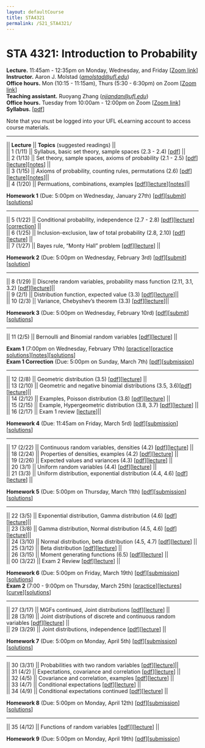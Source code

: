 ```yaml
---
layout: defaultCourse
title: STA4321
permalink: /S21_STA4321/
---
```

# STA 4321: Introduction to Probability  
**Lecture.** 11:45am - 12:35pm on Monday, Wednesday, and Friday [[Zoom link]( https://ufl.zoom.us/j/92022249226?pwd=RTF3ZnlkOCtvQURYTTlITXJGdW8ydz09)]  
**Instructor.** Aaron J. Molstad (*amolstad@ufl.edu*)  
**Office hours.** Mon (10:15 - 11:15am), Thurs (5:30 - 6:30pm) on Zoom [[Zoom link]( https://ufl.zoom.us/j/97610557849)]  
**Teaching assistant.** Ruoyang Zhang (*njiandan@ufl.edu*)  
**Office hours.** Tuesday from 10:00am - 12:00pm on Zoom [[Zoom link](https://ufl.zoom.us/j/99549183159)]  
**Syllabus.** [[pdf](https://ufl.instructure.com/files/56194597/download?download_frd=1)]  

Note that you must be logged into your UFL eLearning account to access course materials.   

---------------  

||  **Lecture** ||  **Topics** (suggested readings) ||  
|| 1 (1/11)  || Syllabus, basic set theory, sample spaces (2.3 - 2.4) [[pdf](https://ufl.instructure.com/files/56130636/download?download_frd=1)] ||  
|| 2 (1/13)  || Set theory, sample spaces, axioms of probability (2.1 - 2.5) [[pdf](https://ufl.instructure.com/files/56240531/download?download_frd=1)][[lecture](https://ufl.instructure.com/courses/426946/files?preview=56199388)][[notes](https://ufl.instructure.com/files/56199414/download?download_frd=1)] ||  
|| 3 (1/15)  || Axioms of probability, counting rules, permutations (2.6) [[pdf](https://ufl.instructure.com/files/56240500/download?download_frd=1)][[lecture](https://ufl.instructure.com/courses/426946/files?preview=56249402)][[notes](https://ufl.instructure.com/files/56332832/download?download_frd=1)]||  
|| 4 (1/20) || Permuations, combinations, examples [[pdf](https://ufl.instructure.com/files/56332853/download?download_frd=1)][[lecture](https://ufl.instructure.com/courses/426946/files?preview=56332551)][[notes](https://ufl.instructure.com/files/56332852/download?download_frd=1)]||  

**Homework 1** (Due: 5:00pm on Wednesday, January 27th) [[pdf](https://ufl.instructure.com/files/56435787/download?download_frd=1)][[submit](https://ufl.instructure.com/courses/426946/assignments/4607997)][[solutions](https://ufl.instructure.com/files/56597210/download?download_frd=1)]

---------------  

|| 5 (1/22) || Conditional probability, independence (2.7 - 2.8) [[pdf](https://ufl.instructure.com/files/56381080/download?download_frd=1)][[lecture](https://ufl.instructure.com/courses/426946/files?preview=56393674)][[correction](https://ufl.instructure.com/files/56475731/download?download_frd=1)] ||  
|| 6 (1/25) || Inclusion-exclusion, law of total probability (2.8, 2.10) [[pdf](https://ufl.instructure.com/files/56469900/download?download_frd=1)][[lecture](https://ufl.instructure.com/courses/426946/files?preview=56466987)] ||  
|| 7 (1/27) || Bayes rule, “Monty Hall” problem [[pdf](https://ufl.instructure.com/files/56529636/download?download_frd=1)][[lecture](https://ufl.instructure.com/files/56534264/download?download_frd=1)] ||
 
 **Homework 2** (Due: 5:00pm on Wednesday, February 3rd) [[pdf](https://ufl.instructure.com/files/56529662/download?download_frd=1)][[submit](https://ufl.instructure.com/courses/426946/assignments/4612708)][[solution](https://ufl.instructure.com/files/56776906/download?download_frd=1)] 

 ----------------

|| 8 (1/29) || Discrete random variables, probability mass function (2.11, 3.1, 3.2) [[pdf](https://ufl.instructure.com/files/56593864/download?download_frd=1)][[lecture](https://ufl.instructure.com/files/56637664/download?download_frd=1)]||  
|| 9 (2/1) || Distribution function, expected value (3.3) [[pdf](https://ufl.instructure.com/files/56671681/download?download_frd=1)][[lecture](https://ufl.instructure.com/courses/426946/files?preview=56703806)]||  
|| 10 (2/3) || Variance,  Chebyshev’s theorem (3.3) [[pdf](https://ufl.instructure.com/files/56741896/download?download_frd=1)][[lecture](https://ufl.instructure.com/files/56746420/download?download_frd=1)]||  

**Homework 3** (Due: 5:00pm on Wednesday, February 10rd) [[pdf](https://ufl.instructure.com/files/56776900/download?download_frd=1)][[submit](https://ufl.instructure.com/courses/426946/assignments/4617554)][[solutions](https://ufl.instructure.com/files/57065243/download?download_frd=1)]

----------------

|| 11 (2/5) || Bernoulli and Binomial random variables [[pdf](https://ufl.instructure.com/files/56812650/download?download_frd=1)][[lecture](https://ufl.instructure.com/files/56857508/download?download_frd=1)] ||  

**Exam 1** (7:00pm on Wednesday, February 17th) [[practice](https://ufl.instructure.com/files/56993987/download?download_frd=1)][[practice solutions](https://ufl.instructure.com/files/57097506/download?download_frd=1)][[notes](https://ufl.instructure.com/files/56994195/download?download_frd=1)][[solutions](https://ufl.instructure.com/files/57851248/download?download_frd=1)]  
**Exam 1 Correction** (Due: 5:00pm on Sunday, March 7th) [[pdf](https://ufl.instructure.com/files/57461068/download?download_frd=1)][[submission](https://ufl.instructure.com/courses/426946/assignments/4630738)]  


----------------

|| 12 (2/8)  || Geometric distribution (3.5) [[pdf](https://ufl.instructure.com/files/56881764/download?download_frd=1)][[lecture](https://ufl.instructure.com/courses/426946/files?preview=56887531)] ||  
|| 13 (2/10)  || Geometric and negative binomial distributions (3.5, 3.6)[[pdf](https://ufl.instructure.com/files/56946871/download?download_frd=1)][[lecture](https://ufl.instructure.com/courses/426946/files?preview=56959137)]||  
|| 14 (2/12)  || Examples, Poisson distribution (3.8) [[pdf](https://ufl.instructure.com/files/57008747/download?download_frd=1)][[lecture](https://ufl.instructure.com/courses/426946/files?preview=57030797)] ||  
|| 15 (2/15) || Example, Hypergeometric distribution (3.8, 3.7) [[pdf](https://ufl.instructure.com/files/57786752/download?download_frd=1)][[lecture]()] ||  
|| 16 (2/17) || Exam 1 review [[lecture](https://ufl.instructure.com/files/57182744/download?download_frd=1)]||  

**Homework 4** (Due: 11:45am on Friday, March 5rd) [[pdf](https://ufl.instructure.com/files/57392047/download?download_frd=1)][[submission](https://ufl.instructure.com/courses/426946/assignments/4629442)][[solutions](https://ufl.instructure.com/files/57741403/download?download_frd=1)]

----------------

|| 17 (2/22)  || Continuous random variables, densities (4.2) [[pdf](https://ufl.instructure.com/files/57348276/download?download_frd=1)][[lecture](https://ufl.instructure.com/files/57363376/download?download_frd=1)] ||  
|| 18 (2/24)  || Properties of  densities, examples (4.2) [[pdf](https://ufl.instructure.com/files/57409531/download?download_frd=1)][[lecture](https://ufl.instructure.com/files/57423508/download?download_frd=1)] ||  
|| 19 (2/26)  || Expected values and variances (4.3) [[pdf](https://ufl.instructure.com/files/57460997/download?download_frd=1)][[lecture](https://ufl.instructure.com/files/57482870/download?download_frd=1)] ||  
|| 20 (3/1)  || Uniform random variables (4.4) [[pdf](https://ufl.instructure.com/files/57536009/download?download_frd=1)][[lecture](https://ufl.instructure.com/files/57570862/download?download_frd=1)] ||  
|| 21 (3/3)  || Uniform distribution, exponential distribution (4.4, 4.6) [[pdf](https://ufl.instructure.com/files/57611579/download?download_frd=1)][[lecture](https://ufl.instructure.com/files/57615967/download?download_frd=1)] ||  

**Homework 5** (Due: 5:00pm on Thursday, March 11th) [[pdf](https://ufl.instructure.com/files/57724312/download?download_frd=1)][[submission](https://ufl.instructure.com/courses/426946/assignments/4634861)][[solutions](https://ufl.instructure.com/files/57981232/download?download_frd=1)]
  
----------------


|| 22 (3/5)  || Exponential distribution, Gamma distribution (4.6) [[pdf](https://ufl.instructure.com/files/57671811/download?download_frd=1)][[lecture](https://ufl.instructure.com/courses/426946/files?preview=57724569)]||  
|| 23 (3/8)  || Gamma distribution, Normal distribution (4.5, 4.6) [[pdf](https://ufl.instructure.com/files/57743561/download?download_frd=1)][[lecture](https://ufl.instructure.com/courses/426946/files?preview=57788222)]||  
|| 24 (3/10)  || Normal distribution, beta distribution (4.5, 4.7) [[pdf](https://ufl.instructure.com/files/57801200/download?download_frd=1)][[lecture](https://ufl.instructure.com/courses/426946/files?preview=57830072)] ||  
|| 25 (3/12)  || Beta distribution [[pdf](https://ufl.instructure.com/files/57858424/download?download_frd=1)][[lecture](https://ufl.instructure.com/files/57888105/download?download_frd=1)] ||  
|| 26 (3/15)  || Moment generating functions (6.5) [[pdf](https://ufl.instructure.com/files/57933355/download?download_frd=1)][[lecture](https://ufl.instructure.com/courses/426946/files?preview=57936437)] ||  
|| 00 (3/22)  || Exam 2 Review [[pdf](https://ufl.instructure.com/files/58152223/download?download_frd=1)][[lecture](https://ufl.instructure.com/courses/426946/files?preview=58152209)] ||  

**Homework 6** (Due: 5:00pm on Friday, March 19th) [[pdf](https://ufl.instructure.com/files/57982207/download?download_frd=1)][[submission](https://ufl.instructure.com/courses/426946/assignments/4640296)][[solutions](https://ufl.instructure.com/files/58108128/download?download_frd=1)]   
**Exam 2** (7:00 - 9:00pm on Thursday, March 25th) [[practice](https://ufl.instructure.com/files/58032468/download?download_frd=1)][[lectures](https://ufl.instructure.com/files/58134547/download?download_frd=1)][[curve](https://ufl.instructure.com/files/58586550/download?download_frd=1)][[solutions](https://ufl.instructure.com/files/58589816/download?download_frd=1)]

----------------

|| 27 (3/17)  || MGFs continued, Joint distributions [[pdf](https://ufl.instructure.com/files/58001468/download?download_frd=1)][[lecture](https://ufl.instructure.com/files/58008301/download?download_frd=1)] ||  
|| 28 (3/19)  || Joint distributions of discrete and continuous random variables [[pdf](https://ufl.instructure.com/files/58065355/download?download_frd=1)][[lecture](https://ufl.instructure.com/courses/426946/files?preview=58107991)] ||  
|| 29 (3/29)  || Joint distributions, independence [[pdf](https://ufl.instructure.com/files/58320162/download?download_frd=1)][[lecture](https://ufl.instructure.com/courses/426946/files?preview=58348575)] || 

**Homework 7** (Due: 5:00pm on Monday, April 5th) [[pdf](https://ufl.instructure.com/files/58348831/download?download_frd=1)][[submission](https://ufl.instructure.com/courses/426946/assignments/4649193)][[solutions](https://ufl.instructure.com/files/58633683/download?download_frd=1)]


----------------

|| 30 (3/31)  || Probabilities with two random variables [[pdf](https://ufl.instructure.com/files/58378296/download?download_frd=1)][[lecture](https://ufl.instructure.com/courses/426946/files?preview=58414665)]||  
|| 31 (4/2) || Expectations, covariance and correlation [[pdf](https://ufl.instructure.com/files/58441461/download?download_frd=1)][[lecture](https://ufl.instructure.com/courses/426946/files?preview=58485903)] ||  
|| 32 (4/5) || Covariance and correlation, examples [[pdf](https://ufl.instructure.com/files/58511824/download?download_frd=1)][[lecture](https://ufl.instructure.com/files/58531725/download?download_frd=1)] ||   
|| 33 (4/7) || Conditional expectations [[pdf](https://ufl.instructure.com/files/58588234/download?download_frd=1)][[lecture](https://ufl.instructure.com/files/58631916/download?download_frd=1)] ||  
|| 34 (4/9) || Conditional expectations continued [[pdf](https://ufl.instructure.com/files/58659507/download?download_frd=1)][[lecture](https://ufl.instructure.com/courses/426946/files?preview=58721090)] ||  

**Homework 8** (Due: 5:00pm on Monday, April 12th) [[pdf](https://ufl.instructure.com/files/58692829/download?download_frd=1)][[submission](https://ufl.instructure.com/courses/426946/assignments/4655881)][[solutions](https://ufl.instructure.com/files/58808282/download?download_frd=1)]


----------------

|| 35 (4/12)  || Functions of random variables [[pdf](https://ufl.instructure.com/files/58745015/download?download_frd=1)]][[lecture](https://ufl.instructure.com/courses/426946/files?preview=58808290)] ||   



**Homework 9** (Due: 5:00pm on Monday, April 19th) [[pdf](https://ufl.instructure.com/files/58808596/download?download_frd=1)][[submission](https://ufl.instructure.com/courses/426946/assignments/4664113)]


